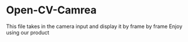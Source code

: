 # Open-CV-Camrea
This file takes in the camera input and display it by frame by frame
Enjoy using our product
